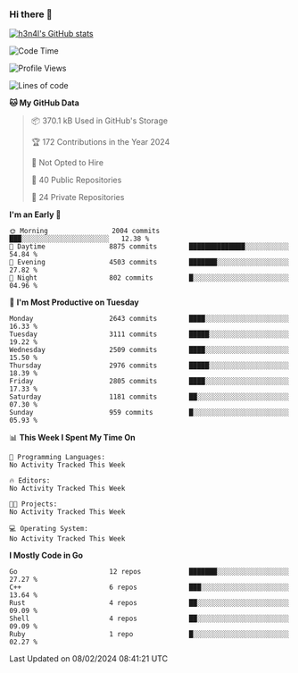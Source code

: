 ### Hi there 👋

[![h3n4l's GitHub stats](https://github-readme-stats.vercel.app/api?username=h3n4l&count_private=true&show_icons=true&theme=radical)](https://github.com/h3n4l/github-readme-stats)

<!--START_SECTION:waka-->
![Code Time](http://img.shields.io/badge/Code%20Time-1%2C836%20hrs%2017%20mins-blue)

![Profile Views](http://img.shields.io/badge/Profile%20Views-0-blue)

![Lines of code](https://img.shields.io/badge/From%20Hello%20World%20I%27ve%20Written-4.7%20million%20lines%20of%20code-blue)

**🐱 My GitHub Data** 

> 📦 370.1 kB Used in GitHub's Storage 
 > 
> 🏆 172 Contributions in the Year 2024
 > 
> 🚫 Not Opted to Hire
 > 
> 📜 40 Public Repositories 
 > 
> 🔑 24 Private Repositories 
 > 
**I'm an Early 🐤** 

```text
🌞 Morning                2004 commits        ███░░░░░░░░░░░░░░░░░░░░░░   12.38 % 
🌆 Daytime                8875 commits        ██████████████░░░░░░░░░░░   54.84 % 
🌃 Evening                4503 commits        ███████░░░░░░░░░░░░░░░░░░   27.82 % 
🌙 Night                  802 commits         █░░░░░░░░░░░░░░░░░░░░░░░░   04.96 % 
```
📅 **I'm Most Productive on Tuesday** 

```text
Monday                   2643 commits        ████░░░░░░░░░░░░░░░░░░░░░   16.33 % 
Tuesday                  3111 commits        █████░░░░░░░░░░░░░░░░░░░░   19.22 % 
Wednesday                2509 commits        ████░░░░░░░░░░░░░░░░░░░░░   15.50 % 
Thursday                 2976 commits        █████░░░░░░░░░░░░░░░░░░░░   18.39 % 
Friday                   2805 commits        ████░░░░░░░░░░░░░░░░░░░░░   17.33 % 
Saturday                 1181 commits        ██░░░░░░░░░░░░░░░░░░░░░░░   07.30 % 
Sunday                   959 commits         █░░░░░░░░░░░░░░░░░░░░░░░░   05.93 % 
```


📊 **This Week I Spent My Time On** 

```text
💬 Programming Languages: 
No Activity Tracked This Week

🔥 Editors: 
No Activity Tracked This Week

🐱‍💻 Projects: 
No Activity Tracked This Week

💻 Operating System: 
No Activity Tracked This Week
```

**I Mostly Code in Go** 

```text
Go                       12 repos            ███████░░░░░░░░░░░░░░░░░░   27.27 % 
C++                      6 repos             ███░░░░░░░░░░░░░░░░░░░░░░   13.64 % 
Rust                     4 repos             ██░░░░░░░░░░░░░░░░░░░░░░░   09.09 % 
Shell                    4 repos             ██░░░░░░░░░░░░░░░░░░░░░░░   09.09 % 
Ruby                     1 repo              █░░░░░░░░░░░░░░░░░░░░░░░░   02.27 % 
```




 Last Updated on 08/02/2024 08:41:21 UTC
<!--END_SECTION:waka-->

